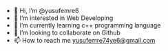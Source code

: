 - 👋 Hi, I’m @yusufemre6
- 👀 I’m interested in Web Developing
- 🌱 I’m currently learning c++ programming language
- 💞️ I’m looking to collaborate on Github
- 📫 How to reach me yusufemre74ye6@gmail.com

<!---
yusufemre6/yusufemre6 is a ✨ special ✨ repository because its `README.md` (this file) appears on your GitHub profile.
You can click the Preview link to take a look at your changes.
--->

